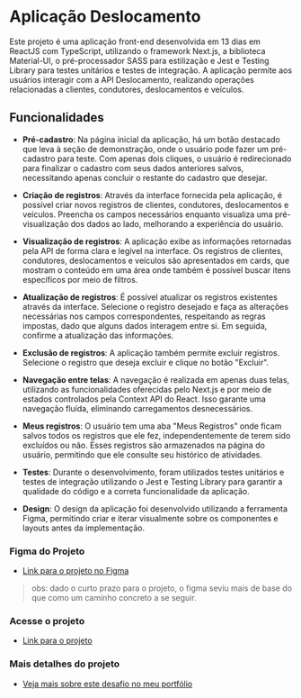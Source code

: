 # Aplicação Deslocamento
Este projeto é uma aplicação front-end desenvolvida em 13 dias em ReactJS com TypeScript, utilizando o framework Next.js, a biblioteca Material-UI, o pré-processador SASS para estilização e Jest e Testing Library para testes unitários e testes de integração. A aplicação permite aos usuários interagir com a API Deslocamento, realizando operações relacionadas a clientes, condutores, deslocamentos e veículos.

## Funcionalidades
- **Pré-cadastro**: Na página inicial da aplicação, há um botão destacado que leva à seção de demonstração, onde o usuário pode fazer um pré-cadastro para teste. Com apenas dois cliques, o usuário é redirecionado para finalizar o cadastro com seus dados anteriores salvos, necessitando apenas concluir o restante do cadastro que desejar.

- **Criação de registros**: Através da interface fornecida pela aplicação, é possível criar novos registros de clientes, condutores, deslocamentos e veículos. Preencha os campos necessários enquanto visualiza uma pré-visualização dos dados ao lado, melhorando a experiência do usuário.

- **Visualização de registros**: A aplicação exibe as informações retornadas pela API de forma clara e legível na interface. Os registros de clientes, condutores, deslocamentos e veículos são apresentados em cards, que mostram o conteúdo em uma área onde também é possível buscar itens específicos por meio de filtros.

- **Atualização de registros**: É possível atualizar os registros existentes através da interface. Selecione o registro desejado e faça as alterações necessárias nos campos correspondentes, respeitando as regras impostas, dado que alguns dados interagem entre si. Em seguida, confirme a atualização das informações.

- **Exclusão de registros**: A aplicação também permite excluir registros. Selecione o registro que deseja excluir e clique no botão "Excluir".

- **Navegação entre telas**: A navegação é realizada em apenas duas telas, utilizando as funcionalidades oferecidas pelo Next.js e por meio de estados controlados pela Context API do React. Isso garante uma navegação fluída, eliminando carregamentos desnecessários.

- **Meus registros**: O usuário tem uma aba "Meus Registros" onde ficam salvos todos os registros que ele fez, independentemente de terem sido excluídos ou não. Esses registros são armazenados na página do usuário, permitindo que ele consulte seu histórico de atividades.

- **Testes**: Durante o desenvolvimento, foram utilizados testes unitários e testes de integração utilizando o Jest e Testing Library para garantir a qualidade do código e a correta funcionalidade da aplicação.

- **Design**: O design da aplicação foi desenvolvido utilizando a ferramenta Figma, permitindo criar e iterar visualmente sobre os componentes e layouts antes da implementação.

### Figma do Projeto

* [Link para o projeto no Figma](https://www.figma.com/file/HZRBqU1gfzFCl149LXaD8C/API-Deslocamento?type=design&node-id=0%3A1&mode=design&t=nia8EQczfcIlsuoI-1)
> obs: dado o curto prazo para o projeto, o figma seviu mais de base do que como um caminho concreto a se seguir.

### Acesse o projeto

* [Link para o projeto](https://api-deslocamento-pied.vercel.app/)

### Mais detalhes do projeto

* [Veja mais sobre este desafio no meu portfólio](https://in-portfolio.vercel.app/projectDetail/Api%20de%20Deslocamento/ZJp46xEAACAArWUT)

